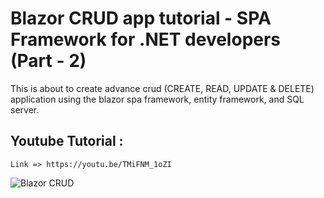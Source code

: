 # Blazor CRUD app tutorial - SPA Framework for .NET developers (Part - 2)
This is about to create advance crud (CREATE, READ, UPDATE &amp; DELETE) application using the blazor spa framework,  entity framework, and SQL server.  

## Youtube Tutorial : 
    Link => https://youtu.be/TMiFNM_1oZI

![Blazor CRUD](https://i.ytimg.com/vi/TMiFNM_1oZI/hqdefault.jpg?sqp=-oaymwEZCNACELwBSFXyq4qpAwsIARUAAIhCGAFwAQ==&rs=AOn4CLABtt8ZIIPHHbdtiqdUjIfY-3Hy7w)
